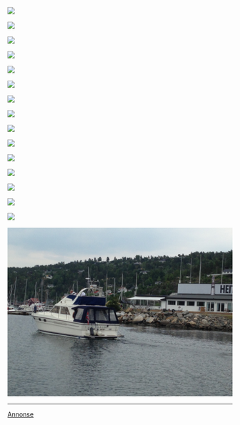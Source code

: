 ![](https://scontent.fosl1-1.fna.fbcdn.net/v/t1.18169-9/10371452_912800012067208_7307820989736451848_n.jpg?_nc_cat=107&cb=99be929b-3346023f&ccb=1-7&_nc_sid=908e45&_nc_ohc=EAnUOJQptFUAX9TKmBQ&_nc_ht=scontent.fosl1-1.fna&oh=00_AfDqo8Z_dYqHmz-JAzTT47b7dl04HBjryjYZ3jsY78NP3A&oe=64FE45BF)

![](https://images.finncdn.no/dynamic/640w/2012/4/vertical-4/25/2/280/041/22_1541867200.jpg)

![](https://images.finncdn.no/dynamic/640w/2012/4/vertical-4/25/2/280/041/22_1155283811.jpg)

![](https://images.finncdn.no/dynamic/640w/2012/4/vertical-4/25/2/280/041/22_1045532246.jpg)

![](https://images.finncdn.no/dynamic/640w/2012/4/vertical-4/25/2/280/041/22_887925722.jpg)

![](https://images.finncdn.no/dynamic/640w/2012/4/vertical-4/25/2/280/041/22_2012505209.jpg)

![](https://images.finncdn.no/dynamic/640w/2012/4/vertical-4/25/2/280/041/22_1023340890.jpg)

![](https://images.finncdn.no/dynamic/640w/2012/4/vertical-4/25/2/280/041/22_1924597494.jpg)

![](https://images.finncdn.no/dynamic/640w/2012/4/vertical-4/25/2/280/041/22_18820390.jpg)

![](https://images.finncdn.no/dynamic/640w/2012/4/vertical-4/25/2/280/041/22_402265811.jpg)

![](https://images.finncdn.no/dynamic/640w/2012/4/vertical-4/25/2/280/041/22_1786353762.jpg)

![](https://images.finncdn.no/dynamic/640w/2012/4/vertical-4/25/2/280/041/22_1764320234.jpg)

![](https://images.finncdn.no/dynamic/640w/2012/4/vertical-4/25/2/280/041/22_2101467268.jpg)

![](https://images.finncdn.no/dynamic/640w/2012/4/vertical-4/25/2/280/041/22_1930286597.jpg)

![](https://images.finncdn.no/dynamic/640w/2012/4/vertical-4/25/2/280/041/22_1531630547.jpg)

![](https://raw.githubusercontent.com/larskristianhaga/laline.no/main/assets/laline_hekk.jpg)


---

[Annonse](https://www.finn.no/boat/forsale/ad.html?finnkode=34528432)
